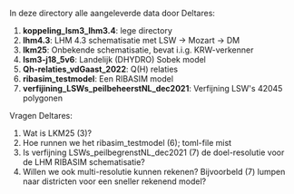 In deze directory alle aangeleverde data door Deltares:
1. **koppeling_lsm3_lhm3.4**: lege directory
2. **lhm4.3**: LHM 4.3 schematisatie met LSW -> Mozart -> DM
3. **lkm25**: Onbekende schematisatie, bevat i.i.g. KRW-verkenner
4. **lsm3-j18_5v6**: Landelijk (DHYDRO) Sobek model
5. **Qh-relaties_vdGaast_2022**: Q(H) relaties
6. **ribasim_testmodel**: Een RIBASIM model
7. **verfijining_LSWs_peilbeheerstNL_dec2021**: Verfijning LSW's 42045 polygonen


Vragen Deltares:
1. Wat is LKM25 (3)?
2. Hoe runnen we het ribasim_testmodel (6); toml-file mist
3. Is verfijning LSWs_peilbegrenstNL_dec2021 (7) de doel-resolutie voor de LHM RIBASIM schematisatie?
4. Willen we ook multi-resolutie kunnen rekenen? Bijvoorbeld (7) lumpen naar districten voor een sneller rekenend model?